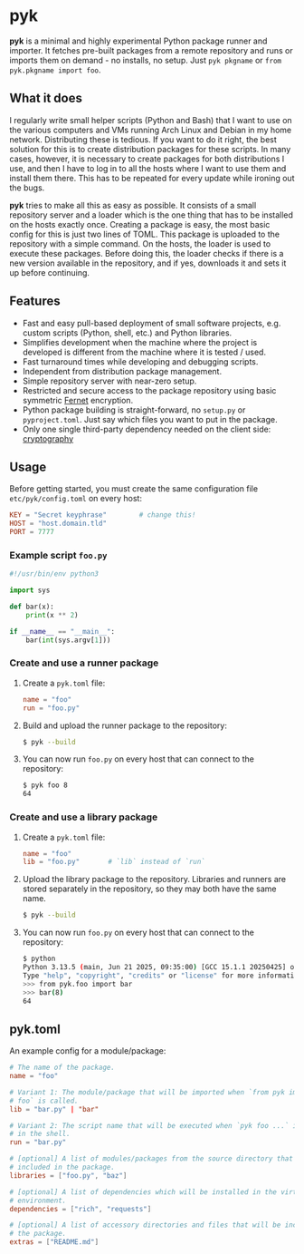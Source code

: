 # pyk

**pyk** is a minimal and highly experimental Python package runner and
importer. It fetches pre-built packages from a remote repository and runs or
imports them on demand - no installs, no setup. Just `pyk pkgname` or `from
pyk.pkgname import foo`.

## What it does

I regularly write small helper scripts (Python and Bash) that I want to use on
the various computers and VMs running Arch Linux and Debian in my home network.
Distributing these is tedious. If you want to do it right, the best solution
for this is to create distribution packages for these scripts. In many cases,
however, it is necessary to create packages for both distributions I use, and
then I have to log in to all the hosts where I want to use them and install
them there. This has to be repeated for every update while ironing out the
bugs.

**pyk** tries to make all this as easy as possible. It consists of a small
repository server and a loader which is the one thing that has to be installed
on the hosts exactly once. Creating a package is easy, the most basic config
for this is just two lines of TOML. This package is uploaded to the repository
with a simple command. On the hosts, the loader is used to execute these
packages. Before doing this, the loader checks if there is a new version
available in the repository, and if yes, downloads it and sets it up before
continuing.

## Features

- Fast and easy pull-based deployment of small software projects, e.g. custom
  scripts (Python, shell, etc.) and Python libraries.
- Simplifies development when the machine where the project is developed is
  different from the machine where it is tested / used.
- Fast turnaround times while developing and debugging scripts.
- Independent from distribution package management.
- Simple repository server with near-zero setup.
- Restricted and secure access to the package repository using basic symmetric
  [Fernet](https://cryptography.io/en/latest/fernet/) encryption.
- Python package building is straight-forward, no `setup.py` or
  `pyproject.toml`. Just say which files you want to put in the package. 
- Only one single third-party dependency needed on the client side:
  [cryptography](https://pypi.org/project/cryptography/)

## Usage

Before getting started, you must create the same configuration file
`etc/pyk/config.toml` on every host:

```toml
KEY = "Secret keyphrase"        # change this!
HOST = "host.domain.tld"
PORT = 7777
```

### Example script `foo.py`

```py
#!/usr/bin/env python3

import sys

def bar(x):
    print(x ** 2)

if __name__ == "__main__":
    bar(int(sys.argv[1]))
```

### Create and use a runner package

1. Create a `pyk.toml` file:
   ```toml
   name = "foo"
   run = "foo.py"
   ```
2. Build and upload the runner package to the repository:
   ```sh
   $ pyk --build
   ```
3. You can now run `foo.py` on every host that can connect to the repository:
   ```sh
   $ pyk foo 8
   64
   ```

### Create and use a library package

1. Create a `pyk.toml` file:
   ```toml
   name = "foo"
   lib = "foo.py"       # `lib` instead of `run`
   ```
2. Upload the library package to the repository. Libraries and runners are
   stored separately in the repository, so they may both have the same name.
   ```sh
   $ pyk --build
   ```
3. You can now run `foo.py` on every host that can connect to the repository:
   ```sh
   $ python
   Python 3.13.5 (main, Jun 21 2025, 09:35:00) [GCC 15.1.1 20250425] on linux
   Type "help", "copyright", "credits" or "license" for more information.
   >>> from pyk.foo import bar
   >>> bar(8)
   64
   ```

## pyk.toml

An example config for a module/package:

```toml
# The name of the package.
name = "foo"

# Variant 1: The module/package that will be imported when `from pyk import
# foo` is called.
lib = "bar.py" | "bar"

# Variant 2: The script name that will be executed when `pyk foo ...` is called
# in the shell.
run = "bar.py"

# [optional] A list of modules/packages from the source directory that will be
# included in the package.
libraries = ["foo.py", "baz"]

# [optional] A list of dependencies which will be installed in the virtual
# environment.
dependencies = ["rich", "requests"]

# [optional] A list of accessory directories and files that will be included in
# the package.
extras = ["README.md"]
```

